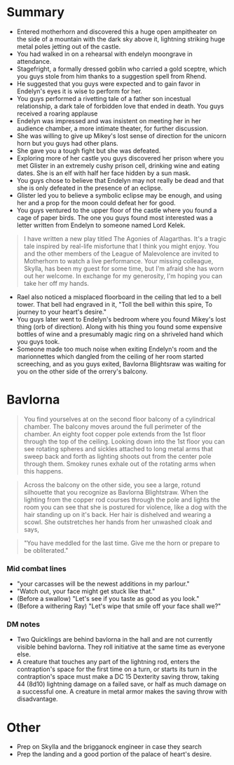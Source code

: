 # Summary

- Entered motherhorn and discovered this a huge open ampitheater on the side of a mountain with the dark sky above it, lightning striking huge metal poles jetting out of the castle. 
- You had walked in on a rehearsal with endelyn moongrave in attendance. 
- Stagefright, a formally dressed goblin who carried a gold sceptre, which you guys stole from him thanks to a suggestion spell from Rhend.
- He suggested that you guys were expected and to gain favor in Endelyn's eyes it is wise to perform for her.
- You guys performed a rivetting tale of a father son incestual relationship, a dark tale of forbidden love that ended in death. You guys received a roaring applause
- Endelyn was impressed and was insistent on meeting her in her audience chamber, a more intimate theater, for further discussion.
- She was willing to give up Mikey's lost sense of direction for the unicorn horn but you guys had other plans.
- She gave you a tough fight but she was defeated.
- Exploring more of her castle you guys discovered her prison where you met Glister in an extremely cushy prison cell, drinking wine and eating dates. She is an elf with half her face hidden by a sun mask.
- You guys chose to believe that Endelyn may not really be dead and that she is only defeated in the presence of an eclipse.
- Glister led you to believe a symbolic eclipse may be enough, and using her and a prop for the moon could defeat her for good.
- You guys ventured to the upper floor of the castle where you found a cage of paper birds. The one you guys found most interested was a letter written from Endelyn to someone named Lord Kelek.

>I have written a new play titled The Agonies of Alagarthas. It's a tragic tale inspired by real-life misfortune that I think you might enjoy. You and the other members of the League of Malevolence are invited to Motherhorn to watch a live performance. Your missing colleague, Skylla, has been my guest for some time, but I'm afraid she has worn out her welcome. In exchange for my generosity, I'm hoping you can take her off my hands.

- Rael also noticed a misplaced floorboard in the ceiling that led to a bell tower. That bell had engraved in it, "Toll the bell within this spire, To journey to your heart's desire."
- You guys later went to Endelyn's bedroom where you found Mikey's lost thing (orb of direction). Along with his thing you found some expensive bottles of wine and a presumably magic ring on a shriveled hand which you guys took.
- Someone made too much noise when exiting Endelyn's room and the marionnettes which dangled from the ceiling of her room started screeching, and as you guys exited, Bavlorna Blightsraw was waiting for you on the other side of the orrery's balcony.

# Bavlorna

> You find yourselves at on the second floor balcony of a cylindrical chamber. The balcony moves around the full perimeter of the chamber. An eighty foot copper pole extends from the 1st floor through the top of the ceiling. Looking down into the 1st floor you can see rotating spheres and sickles attached to long metal arms that sweep back and forth as lighting shoots out from the center pole through them. Smokey runes exhale out of the rotating arms when this happens. 

> Across the balcony on the other side, you see a large, rotund silhouette that you recognize as Bavlorna Blightstraw. When the lighting from the copper rod courses through the pole and lights the room you can see that she is postured for violence, like a dog with the hair standing up on it's back. Her hair is dishelved and wearing a scowl. She outstretches her hands from her unwashed cloak and says,

> "You have meddled for the last time. Give me the horn or prepare to be obliterated." 

### Mid combat lines
- "your carcasses will be the newest additions in my parlour."
- "Watch out, your face might get stuck like that."
- (Before a swallow) "Let's see if you taste as good as you look."
- (Before a withering Ray) "Let's wipe that smile off your face shall we?"

### DM notes
- Two Quicklings are behind bavlorna in the hall and are not currently visible behind bavlorna. They roll initiative at the same time as everyone else.
- A creature that touches any part of the lightning rod, enters the contraption's space for the first time on a turn, or starts its turn in the contraption's space must make a DC 15 Dexterity saving throw, taking 44 (8d10) lightning damage on a failed save, or half as much damage on a successful one. A creature in metal armor makes the saving throw with disadvantage.

# Other

- Prep on Skylla and the brigganock engineer in case they search
- Prep the landing and a good portion of the palace of heart's desire.